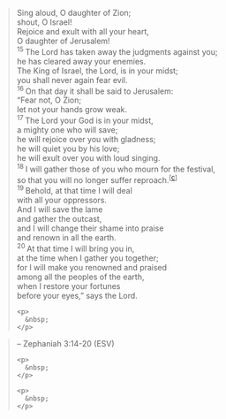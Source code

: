 <div class="kcite-section" kcite-section-id="566">
  <blockquote>
    <p>
      Sing aloud, O daughter of Zion;<br /> shout, O Israel!<br /> Rejoice and exult with all your heart,<br /> O daughter of Jerusalem!<br /> <sup>15 </sup>The Lord has taken away the judgments against you;<br /> he has cleared away your enemies.<br /> The King of Israel, the Lord, is in your midst;<br /> you shall never again fear evil.<br /> <sup>16 </sup>On that day it shall be said to Jerusalem:<br /> “Fear not, O Zion;<br /> let not your hands grow weak.<br /> <sup>17 </sup>The Lord your God is in your midst,<br /> a mighty one who will save;<br /> he will rejoice over you with gladness;<br /> he will quiet you by his love;<br /> he will exult over you with loud singing.<br /> <sup>18 </sup>I will gather those of you who mourn for the festival,<br /> so that you will no longer suffer reproach.<sup>[<a title="See footnote c" href="http://www.biblegateway.com/passage/?search=zephaniah%203&version=ESV#fen-ESV-22839c">c</a>]</sup><br /> <sup>19 </sup>Behold, at that time I will deal<br /> with all your oppressors.<br /> And I will save the lame<br /> and gather the outcast,<br /> and I will change their shame into praise<br /> and renown in all the earth.<br /> <sup>20 </sup>At that time I will bring you in,<br /> at the time when I gather you together;<br /> for I will make you renowned and praised<br /> among all the peoples of the earth,<br /> when I restore your fortunes<br /> before your eyes,” says the Lord.
    </p>
    
    <p>
      &nbsp;
    </p>
  </blockquote>
  
  <blockquote>
    <p>
      &#8211; Zephaniah 3:14-20 (ESV)
    </p>
    
    <p>
      &nbsp;
    </p>
    
    <p>
      &nbsp;
    </p>
  </blockquote>
  
  <!-- kcite active, but no citations found -->
</div>

<!-- kcite-section 566 -->